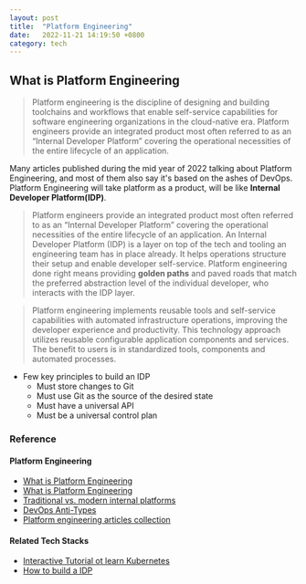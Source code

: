 ```yaml
---
layout: post
title:  "Platform Engineering"
date:   2022-11-21 14:19:50 +0800
category: tech
---
```


## What is Platform Engineering

> Platform engineering is the discipline of designing and building toolchains and workflows that enable self-service capabilities for software engineering organizations in the cloud-native era. Platform engineers provide an integrated product most often referred to as an “Internal Developer Platform” covering the operational necessities of the entire lifecycle of an application.

Many articles published during the mid year of 2022 talking about Platform Engineering, and most of them also say it's based on the ashes of DevOps. Platform Engineering will take platform as a product, will be like **Internal Developer Platform(IDP)**. 

> Platform engineers provide an integrated product most often referred to as an “Internal Developer Platform” covering the operational necessities of the entire lifecycle of an application. An Internal Developer Platform (IDP) is a layer on top of the tech and tooling an engineering team has in place already. It helps operations structure their setup and enable developer self-service. Platform engineering done right means providing **golden paths** and paved roads that match the preferred abstraction level of the individual developer, who interacts with the IDP layer.

> Platform engineering implements reusable tools and self-service capabilities with automated infrastructure operations, improving the developer experience and productivity. 
> This technology approach utilizes reusable configurable application components and services.
> The benefit to users is in standardized tools, components and automated processes.

- Few key principles to build an IDP
  - Must store changes to Git
  - Must use Git as the source of the desired state
  - Must have a universal API
  - Must be a universal control plan



### Reference

#### Platform Engineering

- [What is Platform Engineering](https://www.gartner.com/en/articles/what-is-platform-engineering)
- [What is Platform Engineering](https://platformengineering.org/blog/what-is-platform-engineering)
- [Traditional vs. modern internal platforms](https://www.youtube.com/watch?v=U6eB0gSGfII&list=PLR74Ng-6aEfDp9qvXIKA8E5he3mC-dWZE&index=10)
- [DevOps Anti-Types](https://web.devopstopologies.com/#anti-types)
- [Platform engineering articles collection](https://github.com/sullis/software-engineering/wiki/Platform-engineering)

#### Related Tech Stacks

- [Interactive Tutorial ot learn Kubernetes](https://kubernetes.io/docs/tutorials/kubernetes-basics/create-cluster/cluster-interactive/)
- [How to build a IDP](https://www.youtube.com/watch?v=j5i00z3QXyU)
